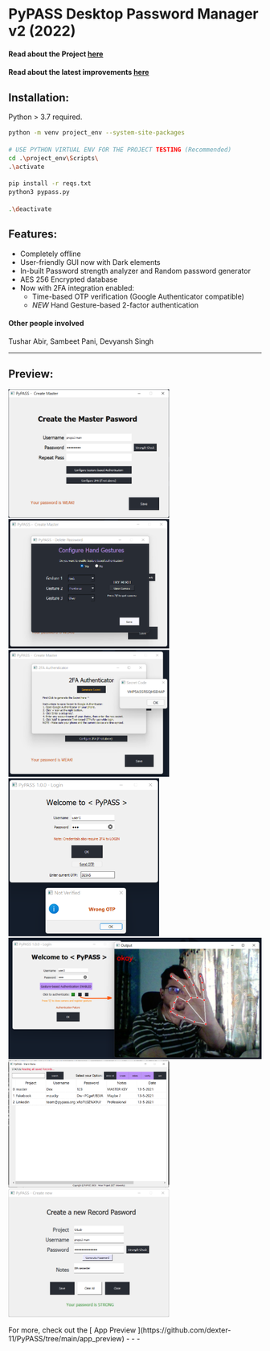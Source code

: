 # PyPASS Desktop Password Manager v2 (2022)

#### Read about the Project [ here ](https://github.com/dexter-11/PyPASS/blob/main/About%20PyPASS.pdf)
#### Read about the latest improvements [ here ](https://github.com/dexter-11/PyPASS/blob/main/About_PyPASS_2022-Updated.pdf)

## Installation:
Python > 3.7 required.

```bash
python -m venv project_env --system-site-packages

# USE PYTHON VIRTUAL ENV FOR THE PROJECT TESTING (Recommended)
cd .\project_env\Scripts\
.\activate

pip install -r reqs.txt
python3 pypass.py

.\deactivate
```

## Features:
- Completely offline
- User-friendly GUI now with Dark elements
- In-built Password strength analyzer and Random password generator
- AES 256 Encrypted database
- Now with 2FA integration enabled:
  - Time-based OTP verification (Google Authenticator compatible)
  - *NEW* Hand Gesture-based 2-factor authentication

#### Other people involved
Tushar Abir, Sambeet Pani, Devyansh Singh
- - -
## Preview:
<p float="left">
  <img src="./app_preview/Createmaster-1.png" width="320" alt="CreateMaster"/>
  <img src="./app_preview/Createmaster-GA.png" width="320" alt="CreateGbA"/>
  <img src="./app_preview/Createmaster-2FA.png" width="320" alt="CreateOTP"/>
  <img src="./app_preview/Login-2FA-2.png" width="300" alt="LoginOTP"/>
  <img src="./app_preview/Login-GA-3.png" width="640" alt="LoginGbA"/>
  <img src="./app_preview/mainmenu.png" width="320" alt="Mainmenu"/>
  <img src="./app_preview/Createpass.png" width="320" alt="Createpass"/>
</p>
For more, check out the [ App Preview ](https://github.com/dexter-11/PyPASS/tree/main/app_preview)
- - -
